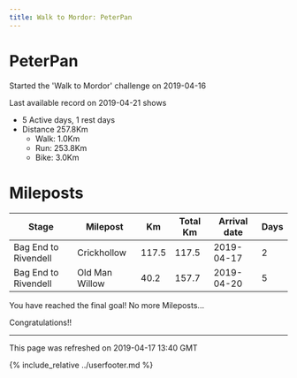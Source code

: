 ```yaml
---
title: Walk to Mordor: PeterPan
---
```


# PeterPan

Started the 'Walk to Mordor' challenge on 2019-04-16

Last available record on 2019-04-21 shows
* 5 Active days, 1 rest days
* Distance 257.8Km
  * Walk: 1.0Km
  * Run: 253.8Km
  * Bike: 3.0Km

# Mileposts

| Stage | Milepost | Km | Total Km | Arrival date | Days |
|---|---|---|---|---|---|
| Bag End to Rivendell | Crickhollow | 117.5 | 117.5 | 2019-04-17 | 2 |
| Bag End to Rivendell | Old Man Willow | 40.2 | 157.7 | 2019-04-20 | 5 |

You have reached the final goal! No more Mileposts...

Congratulations!!

---
This page was refreshed on 2019-04-17 13:40 GMT

{% include_relative ../userfooter.md %}
